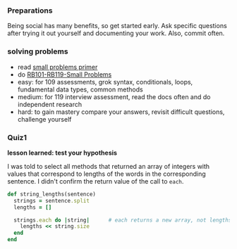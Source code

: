 ### Preparations

Being social has many benefits, so get started early. Ask specific questions
after trying it out yourself and documenting your work. Also, commit often.

### solving problems

* read [small problems primer](https://launchschool.com/gists/2a3a3d72)
* do [RB101-RB119-Small Problems](https://launchschool.com/exercises#rb101rb119_small_problems)
 * easy: for 109 assessments, grok syntax, conditionals, loops, fundamental data types, common methods
 * medium: for 119 interview assessment, read the docs often and do independent research
 * hard: to gain mastery compare your answers, revisit difficult questions, challenge yourself

### Quiz1

**lesson learned: test your hypothesis**

I was told to select all methods that returned an array of integers
with values that correspond to lengths of the words in the corresponding
sentence. I didn't confirm the return value of the call to `each`.

```ruby
def string_lengths(sentence)
  strings = sentence.split
  lengths = []

  strings.each do |string|      # each returns a new array, not lengths
    lengths << string.size
  end
end
```
